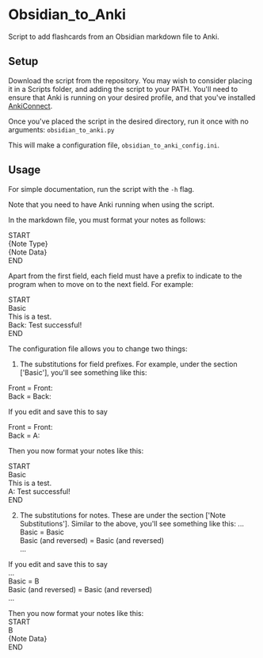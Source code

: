 # Obsidian_to_Anki
Script to add flashcards from an Obsidian markdown file to Anki.

## Setup
Download the script from the repository. You may wish to consider placing it in a Scripts folder, and adding the script to your PATH.
You'll need to ensure that Anki is running on your desired profile, and that you've installed [AnkiConnect](https://github.com/FooSoft/anki-connect).

Once you've placed the script in the desired directory, run it once with no arguments:
`obsidian_to_anki.py`

This will make a configuration file, `obsidian_to_anki_config.ini`.

## Usage
For simple documentation, run the script with the `-h` flag.

Note that you need to have Anki running when using the script.

In the markdown file, you must format your notes as follows:

START  
{Note Type}  
{Note Data}  
END  

Apart from the first field, each field must have a prefix to indicate to the program when to move on to the next field. For example:

START  
Basic  
This is a test.  
Back: Test successful!  
END  

The configuration file allows you to change two things:
1. The substitutions for field prefixes. For example, under the section ['Basic'], you'll see something like this:

Front = Front:  
Back = Back:  

If you edit and save this to say

Front = Front:   
Back = A:  

Then you now format your notes like this:

START  
Basic  
This is a test.  
A: Test successful!  
END  


2. The substitutions for notes. These are under the section ['Note Substitutions']. Similar to the above, you'll see something like this:
...  
Basic = Basic  
Basic (and reversed) = Basic (and reversed)  
...  

If you edit and save this to say  
...  
Basic = B  
Basic (and reversed) = Basic (and reversed)  
...  

Then you now format your notes like this:  
START  
B  
{Note Data}  
END  
